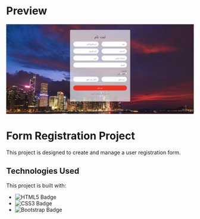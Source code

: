 # Preview
![Project preview](./preview.png "Project Preview")

# Form Registration Project
This project is designed to create and manage a user registration form.

## Technologies Used
This project is built with:
- ![HTML5 Badge](https://img.shields.io/badge/HTML5-239120?style=for-the-badge&logo=html5&logoColor=white)
- ![CSS3 Badge](https://img.shields.io/badge/CSS3-1572B6?style=for-the-badge&logo=css3&logoColor=white)
- ![Bootstrap Badge](https://img.shields.io/badge/Bootstrap-563D7C?style=for-the-badge&logo=bootstrap&logoColor=white)


